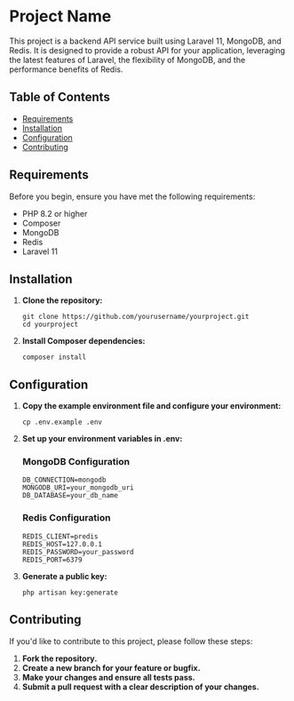 # Project Name

This project is a backend API service built using Laravel 11, MongoDB, and Redis. It is designed to provide a robust API for your application, leveraging the latest features of Laravel, the flexibility of MongoDB, and the performance benefits of Redis.

## Table of Contents

- [Requirements](#requirements)
- [Installation](#installation)
- [Configuration](#configuration)
- [Contributing](#contributing)

## Requirements

Before you begin, ensure you have met the following requirements:

- PHP 8.2 or higher
- Composer
- MongoDB
- Redis
- Laravel 11

## Installation

1. **Clone the repository:**

   ```
   git clone https://github.com/yourusername/yourproject.git
   cd yourproject
    ```

2. **Install Composer dependencies:**
    ```
    composer install
    ```

## Configuration

1. **Copy the example environment file and configure your environment:**
    ```
    cp .env.example .env
    ```

2. **Set up your environment variables in .env:**

    ### MongoDB Configuration
    ```
    DB_CONNECTION=mongodb
    MONGODB_URI=your_mongodb_uri
    DB_DATABASE=your_db_name
    ```

    ### Redis Configuration
    ```
    REDIS_CLIENT=predis
    REDIS_HOST=127.0.0.1
    REDIS_PASSWORD=your_password
    REDIS_PORT=6379
    ```

3. **Generate a public key:**
    ```
    php artisan key:generate
    ```

## Contributing
If you'd like to contribute to this project, please follow these steps:
1. **Fork the repository.**
2. **Create a new branch for your feature or bugfix.**
3. **Make your changes and ensure all tests pass.**
4. **Submit a pull request with a clear description of your changes.**
